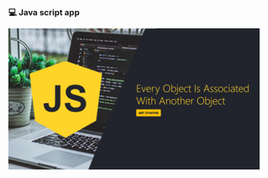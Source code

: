 ### 💻 Java script app

<!--  -->
<a href="https://riteshmyhub.github.io/JavaScriptApp/" target="_blank">
<img src="./TempPreview/screen1.png" alt="" srcset="">
</a>
